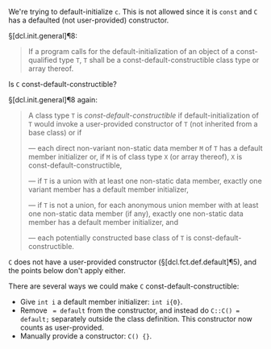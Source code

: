 We're trying to default-initialize `c`. This is not allowed since it is `const` and `C` has a defaulted (not user-provided) constructor.

§[dcl.init.general]¶8:

> If a program calls for the default-initialization of an object of a const-qualified type `T`, `T` shall be a const-default-constructible class type or array thereof.

Is `C` const-default-constructible?

§[dcl.init.general]¶8 again:

> A class type `T` is *const-default-constructible* if default-initialization of `T` would invoke a user-provided constructor of `T` (not inherited from a base class) or if
>
> — each direct non-variant non-static data member `M` of `T` has a default member initializer or, if `M` is of class type `X` (or array thereof), `X` is const-default-constructible,
>
> — if `T` is a union with at least one non-static data member, exactly one variant member has a default member initializer,
>
> — if `T` is not a union, for each anonymous union member with at least one non-static data member (if any), exactly one non-static data member has a default member initializer, and
>
> — each potentially constructed base class of `T` is const-default-constructible.

`C` does not have a user-provided constructor (§[dcl.fct.def.default]¶5), and the points below don't apply either.

There are several ways we could make `C` const-default-constructible:
- Give `int i` a default member initializer: `int i{0}`.
- Remove ` = default` from the constructor, and instead do `C::C() = default;` separately outside the class definition. This constructor now counts as user-provided.
- Manually provide a constructor: `C() {}`.